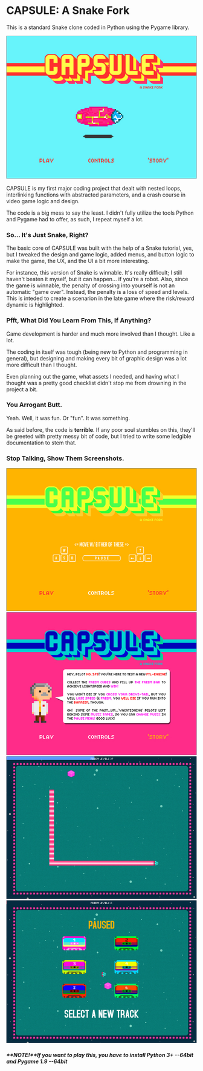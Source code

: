 # **CAPSULE: A Snake Fork**

This is a standard Snake clone coded in Python using the Pygame library.

![Main screen](https://github.com/zoggian/capsule-snake-fork/blob/master/asset/capsule_big2.jpg)

CAPSULE is my first major coding project that dealt with nested loops, interlinking functions with abstracted parameters, and a crash course in video game logic and design.

The code is a big mess to say the least. I didn't fully utilize the tools Python and Pygame had to offer, as such, I repeat myself a lot.

### So... It's Just Snake, Right?

The basic core of CAPSULE was built with the help of a Snake tutorial, yes, but I tweaked the design and game logic, added menus, and button logic to make the game, the UX, and the UI a bit more interesting.

For instance, this version of Snake is winnable. It's really difficult; I still haven't beaten it myself, but it can happen... if you're a robot. Also, since the game is winnable, the penalty of crossing into yourself is not an automatic "game over". Instead, the penalty is a loss of speed and levels. This is inteded to create a scenarion in the late game where the risk/reward dynamic is highlighted.

### Pfft, What Did You Learn From This, If Anything?

Game development is harder and much more involved than I thought. Like a lot.

The coding in itself was tough (being new to Python and programming in general), but designing and making every bit of graphic design was a lot more difficult than I thought.

Even planning out the game, what assets I needed, and having what I thought was a pretty good checklist didn't stop me from drowning in the project a bit.

### You Arrogant Butt.

Yeah. Well, it was fun. Or "fun". It was something.

As said before, the code is **terrible**. If any poor soul stumbles on this, they'll be greeted with pretty messy bit of code, but I tried to write some ledgible documentation to stem that.

### Stop Talking, Show Them Screenshots.

![Controller Screen](https://github.com/zoggian/capsule-snake-fork/blob/master/asset/capsule_big3.jpg)
![Story Screen](https://github.com/zoggian/capsule-snake-fork/blob/master/asset/capsule_big4.jpg)
![Game in Action (Visible Bug)](https://github.com/zoggian/capsule-snake-fork/blob/master/asset/capsule_big5.jpg)
![Pause Screen with Music Selection UI](https://github.com/zoggian/capsule-snake-fork/blob/master/asset/capsule_big6.jpg)

##### **NOTE!**If you want to play this, you have to install Python 3+ --64bit and Pygame 1.9 --64bit




